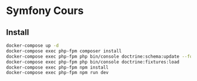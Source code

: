 Symfony Cours
=============

Install
---------

```bash
docker-compose up -d
docker-compose exec php-fpm composer install
docker-compose exec php-fpm php bin/console doctrine:schema:update --force
docker-compose exec php-fpm php bin/console doctrine:fixtures:load
docker-compose exec php-fpm npm install
docker-compose exec php-fpm npm run dev
```